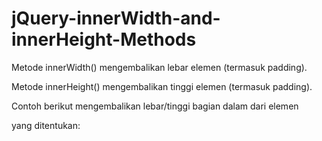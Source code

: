 # jQuery-innerWidth-and-innerHeight-Methods

Metode innerWidth() mengembalikan lebar elemen (termasuk padding).

Metode innerHeight() mengembalikan tinggi elemen (termasuk padding).

Contoh berikut mengembalikan lebar/tinggi bagian dalam dari elemen <div> yang ditentukan:
